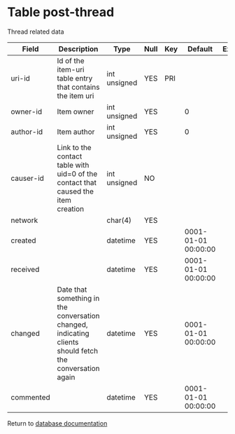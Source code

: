 Table post-thread
===========
Thread related data

| Field | Description | Type | Null | Key | Default | Extra |
| ----- | ----------- | ---- | ---- | --- | ------- | ----- |
| uri-id | Id of the item-uri table entry that contains the item uri | int unsigned | YES | PRI |  |  |    
| owner-id | Item owner | int unsigned | YES |  | 0 |  |    
| author-id | Item author | int unsigned | YES |  | 0 |  |    
| causer-id | Link to the contact table with uid=0 of the contact that caused the item creation | int unsigned | NO |  |  |  |    
| network |  | char(4) | YES |  |  |  |    
| created |  | datetime | YES |  | 0001-01-01 00:00:00 |  |    
| received |  | datetime | YES |  | 0001-01-01 00:00:00 |  |    
| changed | Date that something in the conversation changed, indicating clients should fetch the conversation again | datetime | YES |  | 0001-01-01 00:00:00 |  |    
| commented |  | datetime | YES |  | 0001-01-01 00:00:00 |  |    

Return to [database documentation](help/database)
